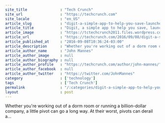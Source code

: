 ```yaml
---
site_title               : "Tech Crunch"
site_url                 : "https://techcrunch.com"
site_locale              : "en_US"
article_slug             : "digit-a-simple-app-to-help-you-save-launches-android-app"
article_title            : "Digit, a simple app to help you save, launches Android app"
article_image            : "https://tctechcrunch2011.files.wordpress.com/2016/09/screen-shot-2016-09-08-at-9-33-01-am.png?w=764&h=400&crop=1"
article_url              : "https://techcrunch.com/2016/09/08/digit-a-simple-app-to-help-you-save-launches-android-app/"
article_published_at     : "2016-09-08T10:36:24-03:00"
article_description      : "Whether you're working out of a dorm room or running a billion-dollar company, a little pivot can go a long way. At their worst, pivots can derail a..."
article_author_name      : "John Mannes"
article_author_image     : null
article_author_biography : null
article_author_profile   : "https://techcrunch.com/author/john-mannes/"
article_author_facebook  : null
article_author_twitter   : "https://twitter.com/JohnMannes"
category                 : ['technology']
tags                     : ['Tech Crunch']
permalink                : "/:categories/digit-a-simple-app-to-help-you-save-launches-android-app/"
layout                   : post
---
```


Whether you're working out of a dorm room or running a billion-dollar company, a little pivot can go a long way. At their worst, pivots can derail a...
